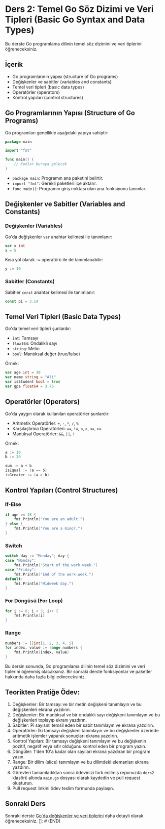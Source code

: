 # Ders 2: Temel Go Söz Dizimi ve Veri Tipleri (Basic Go Syntax and Data Types)

Bu derste Go programlama dilinin temel söz dizimini ve veri tiplerini öğreneceksiniz.

## İçerik

- Go programlarının yapısı (structure of Go programs)
- Değişkenler ve sabitler (variables and constants)
- Temel veri tipleri (basic data types)
- Operatörler (operators)
- Kontrol yapıları (control structures)

## Go Programlarının Yapısı (Structure of Go Programs)

Go programları genellikle aşağıdaki yapıya sahiptir:

```go
package main

import "fmt"

func main() {
    // Kodlar buraya gelecek
}
```

- `package main`: Programın ana paketini belirtir.
- `import "fmt"`: Gerekli paketleri içe aktarır.
- `func main()`: Programın giriş noktası olan ana fonksiyonu tanımlar.

## Değişkenler ve Sabitler (Variables and Constants)

### Değişkenler (Variables)

Go'da değişkenler `var` anahtar kelimesi ile tanımlanır:

```go
var x int
x = 5
```

Kısa yol olarak `:=` operatörü ile de tanımlanabilir:

```go
y := 10
```

### Sabitler (Constants)

Sabitler `const` anahtar kelimesi ile tanımlanır:

```go
const pi = 3.14
```

## Temel Veri Tipleri (Basic Data Types)

Go'da temel veri tipleri şunlardır:

- `int`: Tamsayı
- `float64`: Ondalıklı sayı
- `string`: Metin
- `bool`: Mantıksal değer (true/false)

Örnek:

```go
var age int = 30
var name string = "Ali"
var isStudent bool = true
var gpa float64 = 3.75
```

## Operatörler (Operators)

Go'da yaygın olarak kullanılan operatörler şunlardır:

- Aritmetik Operatörler: `+`, `-`, `*`, `/`, `%`
- Karşılaştırma Operatörleri: `==`, `!=`, `<`, `>`, `<=`, `>=`
- Mantıksal Operatörler: `&&`, `||`, `!`

Örnek:

```go
a := 10
b := 20

sum := a + b
isEqual := (a == b)
isGreater := (a > b)
```

## Kontrol Yapıları (Control Structures)

### If-Else

```go
if age >= 18 {
    fmt.Println("You are an adult.")
} else {
    fmt.Println("You are a minor.")
}
```

### Switch

```go
switch day := "Monday"; day {
case "Monday":
    fmt.Println("Start of the work week.")
case "Friday":
    fmt.Println("End of the work week.")
default:
    fmt.Println("Midweek day.")
}
```

### For Döngüsü (For Loop)

```go
for i := 0; i < 5; i++ {
    fmt.Println(i)
}
```

### Range

```go
numbers := []int{1, 2, 3, 4, 5}
for index, value := range numbers {
    fmt.Println(index, value)
}
```

Bu dersin sonunda, Go programlama dilinin temel söz dizimini ve veri tiplerini öğrenmiş olacaksınız. Bir sonraki derste fonksiyonlar ve paketler hakkında daha fazla bilgi edineceksiniz.

## Teorikten Pratiğe Ödev:

1. Değişkenler: Bir tamsayı ve bir metin değişkeni tanımlayın ve bu değişkenleri ekrana yazdırın.
2. Değişkenler: Bir mantıksal ve bir ondalıklı sayı değişkeni tanımlayın ve bu değişkenleri toplayıp ekranı yazdırın.
3. Sabitler: Pi sayısını temsil eden bir sabit tanımlayın ve ekrana yazdırın.
4. Operatörler: İki tamsayı değişkeni tanımlayın ve bu değişkenler üzerinde aritmetik işlemler yaparak sonuçları ekrana yazdırın.
5. Kontrol Yapıları: Bir tamsayı değişkeni tanımlayın ve bu değişkenin pozitif, negatif veya sıfır olduğunu kontrol eden bir program yazın.
6. Döngüler: 1'den 10'a kadar olan sayıları ekrana yazdıran bir program yazın.
7. Range: Bir dilim (slice) tanımlayın ve bu dilimdeki elemanları ekrana yazdırın.
8. Görevleri tamamladıktan sonra ödevinizi fork edilmiş reponuzda `ders2` klasörü altında `main.go` dosyası olarak kaydedin ve pull request oluşturun.
9. Pull request linkini ödev teslim formunda paylaşın.

## Sonraki Ders

Sonraki derste [Go'da değişkenler ve veri tiplerini](./ders3) daha detaylı olarak öğreneceksiniz.
[]: # (END)